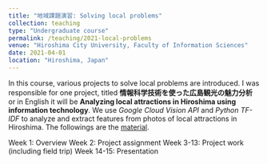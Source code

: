 ```yaml
---
title: "地域課題演習: Solving local problems"
collection: teaching
type: "Undergraduate course"
permalink: /teaching/2021-local-problems
venue: "Hiroshima City University, Faculty of Information Sciences"
date: 2021-04-01
location: "Hiroshima, Japan"
---
```


In this course, various projects to solve local problems are introduced. I was responsible for one project, titled **情報科学技術を使った広島観光の魅力分析** or in English it will be **Analyzing local attractions in Hiroshima using information technology**. We use _Google Cloud Vision API_ and _Python TF-IDF_ to analyze and extract features from photos of local attractions in Hiroshima. The followings are the [material](http://rsw.office.hiroshima-cu.ac.jp/OpenSyllabus/2021_00180701.html).

Week 1: Overview
Week 2: Project assignment
Week 3-13: Project work (including field trip)
Week 14-15: Presentation

